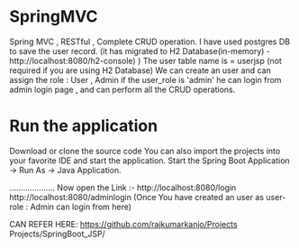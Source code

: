 # SpringMVC
Spring MVC , RESTful , Complete CRUD operation.
I have used postgres DB to save the user record. (it has migrated to H2 Database(in-memory) - http://localhost:8080/h2-console) )
The user table name is = userjsp (not required if you are using H2 Database)
We can create an user and can assign the role : User , Admin
if the user_role is 'admin' he can login from admin login page , and can perform all the CRUD operations.

# Run the application
Download or clone the source code
You can also import the projects into your favorite IDE and start the application.
Start the Spring Boot Application -> Run As -> Java Application.

....................
Now open the Link :-  http://localhost:8080/login
                      http://localhost:8080/adminlogin (Once You have created an user as user-role : Admin can login from here)

CAN REFER HERE: https://github.com/rajkumarkanjo/Projects
                Projects/SpringBoot_JSP/



